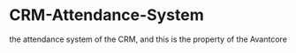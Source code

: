 # CRM-Attendance-System
the attendance system of the CRM, and this is the property of the Avantcore
